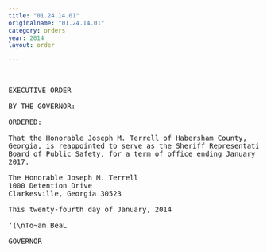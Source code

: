 ```yaml
---
title: "01.24.14.01"
originalname: "01.24.14.01"
category: orders
year: 2014
layout: order

---
```

<pre>
 

EXECUTIVE ORDER

BY THE GOVERNOR:

ORDERED:

That the Honorable Joseph M. Terrell of Habersham County,
Georgia, is reappointed to serve as the Sheriff Representative on the
Board of Public Safety, for a term of office ending January 20,
2017.

The Honorable Joseph M. Terrell
1000 Detention Drive
Clarkesville, Georgia 30523

This twenty-fourth day of January, 2014

‘(\nTo~am.BeaL

GOVERNOR

</pre>
